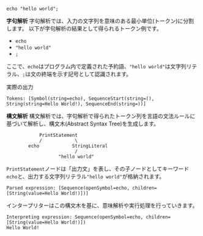 ```zircon
echo "hello world";
```

**字句解析**
字句解析では、入力の文字列を意味のある最小単位(トークン)に分割します。
以下が字句解析の結果として得られるトークン例です。

- `echo`
- `"hello world"`
- `;`

ここで、`echo`はプログラム内で定義された予約語、`"hello world"`は文字列リテラル、`;`は文の終端を示す記号として認識されます。

実際の出力
```console
Tokens: [Symbol(string=echo), SequenceStart(string=(), String(string=Hello World!), SequenceEnd(string=))]
```

**構文解析**
構文解析では、字句解析で得られたトークン列を言語の文法ルールに基づいて解析し、構文木(Abstract Syntax Tree)を生成します。

```plaintext
            PrintStatement
            /            \
        echo            StringLiteral
                         /
                   "hello world"
```
`PrintStatement`ノードは「出力文」を表し、その子ノードとしてキーワード`echo`と、出力する文字列リテラル`"hello world"`が格納されます。

```console
Parsed expression: [Sequence(openSymbol=echo, children=[String(value=Hello World!)])]
```

インタープリターはこの構文木を基に、意味解析や実行処理を行っていきます。

```console
Interpreting expression: Sequence(openSymbol=echo, children=[String(value=Hello World!)])
Hello World!
```
